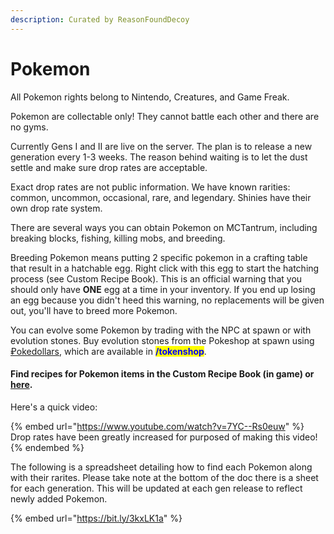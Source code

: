 ```yaml
---
description: Curated by ReasonFoundDecoy
---
```


# Pokemon

All Pokemon rights belong to Nintendo, Creatures, and Game Freak.



Pokemon are collectable only! They cannot battle each other and there are no gyms.

Currently Gens I and II are live on the server. The plan is to release a new generation every 1-3 weeks. The reason behind waiting is to let the dust settle and make sure drop rates are acceptable.&#x20;

Exact drop rates are not public information. We have known rarities: common, uncommon, occasional, rare, and legendary. Shinies have their own drop rate system.

There are several ways you can obtain Pokemon on MCTantrum, including breaking blocks, fishing, killing mobs, and breeding.&#x20;

Breeding Pokemon means putting 2 specific pokemon in a crafting table that result in a hatchable egg. Right click with this egg to start the hatching process (see Custom Recipe Book). This is an official warning that you should only have **ONE** egg at a time in your inventory. If you end up losing an egg because you didn't heed this warning, no replacements will be given out, you'll have to breed more Pokemon.

You can evolve some Pokemon by trading with the NPC at spawn or with evolution stones. Buy evolution stones from the Pokeshop at spawn using [₽okedollars](../../economy/tokens-and-token-shop/rubokedollars.md), which are available in <mark style="color:blue;">**/tokenshop**</mark>.

#### Find recipes for Pokemon items in the Custom Recipe Book (in game) or [here](../custom-crafting.md#pokemon-recipes).

Here's a quick video:

{% embed url="https://www.youtube.com/watch?v=7YC--Rs0euw" %}
Drop rates have been greatly increased for purposed of making this video!
{% endembed %}

The following is a spreadsheet detailing how to find each Pokemon along with their rarites. Please take note at the bottom of the doc there is a sheet for each generation. This will be updated at each gen release to reflect newly added Pokemon.

{% embed url="https://bit.ly/3kxLK1a" %}
